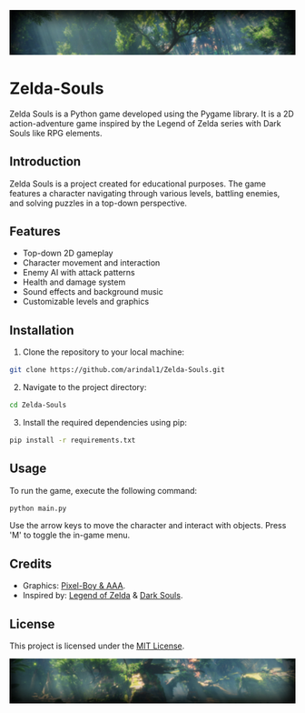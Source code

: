 ![banner1](resources/repo-images/ban1.png)

# Zelda-Souls

Zelda Souls is a Python game developed using the Pygame library. It is a 2D action-adventure game inspired by the Legend of Zelda series with Dark Souls like RPG elements.


## Introduction

Zelda Souls is a project created for educational purposes. The game features a character navigating through various levels, battling enemies, and solving puzzles in a top-down perspective.

## Features

- Top-down 2D gameplay
- Character movement and interaction
- Enemy AI with attack patterns
- Health and damage system
- Sound effects and background music
- Customizable levels and graphics

## Installation

1. Clone the repository to your local machine:

```bash
git clone https://github.com/arindal1/Zelda-Souls.git
```

2. Navigate to the project directory:

```bash
cd Zelda-Souls
```

3. Install the required dependencies using pip:

```bash
pip install -r requirements.txt
```

## Usage

To run the game, execute the following command:

```bash
python main.py
```

Use the arrow keys to move the character and interact with objects. Press 'M' to toggle the in-game menu.

## Credits

- Graphics: [Pixel-Boy & AAA](https://pixel-boy.itch.io/ninja-adventure-asset-pack).
- Inspired by: [Legend of Zelda](https://en.wikipedia.org/wiki/The_Legend_of_Zelda) & [Dark Souls](https://en.wikipedia.org/wiki/Dark_Souls).

## License

This project is licensed under the [MIT License](LICENSE).

![banner2](resources/repo-images/ban2.png)
